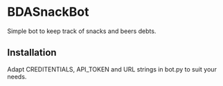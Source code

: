 # BDASnackBot
Simple bot to keep track of snacks and beers debts.

## Installation
Adapt CREDITENTIALS, API_TOKEN and URL strings in bot.py to suit your needs.